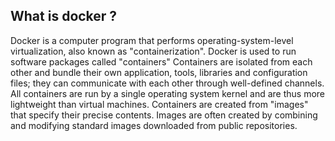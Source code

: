 ## What is docker ? 
Docker is a computer program that performs operating-system-level virtualization, also known as "containerization".
Docker is used to run software packages called "containers"
Containers are isolated from each other and bundle their own application, tools, libraries and configuration files; 
they can communicate with each other through well-defined channels. All containers are run by a single operating system kernel 
and are thus more lightweight than virtual machines. Containers are created from "images" that specify their precise contents.
Images are often created by combining and modifying standard images downloaded from public repositories.

